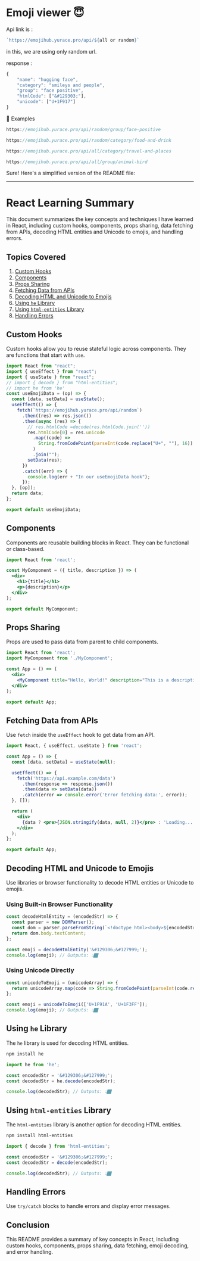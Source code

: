 #  Emoji viewer 😇

Api link is : 

```js
`https://emojihub.yurace.pro/api/${all or random}`

```
in this, we are using only random url.

response :

```js
{
    "name": "hugging face",
    "category": "smileys and people",
    "group": "face positive",
    "htmlCode": ["&#129303;"],
    "unicode": ["U+1F917"]
}

```

🎯 Examples
```js
https://emojihub.yurace.pro/api/random/group/face-positive

https://emojihub.yurace.pro/api/random/category/food-and-drink

https://emojihub.yurace.pro/api/all/category/travel-and-places

https://emojihub.yurace.pro/api/all/group/animal-bird
```

Sure! Here's a simplified version of the README file:

---

# React Learning Summary

This document summarizes the key concepts and techniques I have learned in React, including custom hooks, components, props sharing, data fetching from APIs, decoding HTML entities and Unicode to emojis, and handling errors.

## Topics Covered

1. [Custom Hooks](#custom-hooks)
2. [Components](#components)
3. [Props Sharing](#props-sharing)
4. [Fetching Data from APIs](#fetching-data-from-apis)
5. [Decoding HTML and Unicode to Emojis](#decoding-html-and-unicode-to-emojis)
6. [Using `he` Library](#using-he-library)
7. [Using `html-entities` Library](#using-html-entities-library)
8. [Handling Errors](#handling-errors)

## Custom Hooks

Custom hooks allow you to reuse stateful logic across components. They are functions that start with `use`.

```jsx
import React from "react";
import { useEffect } from "react";
import { useState } from "react";
// import { decode } from "html-entities";
// import he from 'he'
const useEmojiData = (op) => {
  const [data, setData] = useState();
  useEffect(() => {
    fetch(`https://emojihub.yurace.pro/api/random`)
      .then((res) => res.json())
      .then(async (res) => {
        // res.htmlCode =decode(res.htmlCode.join(''))
        res.htmlCode[0] = res.unicode
          .map((code) =>
            String.fromCodePoint(parseInt(code.replace("U+", ""), 16))
          )
          .join("");
        setData(res);
      })
      .catch((err) => {
        console.log(err + "In our useEmojiData hook");
      });
  }, [op]);
  return data;
};

export default useEmojiData;

```

## Components

Components are reusable building blocks in React. They can be functional or class-based.

```jsx
import React from 'react';

const MyComponent = ({ title, description }) => (
  <div>
    <h1>{title}</h1>
    <p>{description}</p>
  </div>
);

export default MyComponent;
```

## Props Sharing

Props are used to pass data from parent to child components.

```jsx
import React from 'react';
import MyComponent from './MyComponent';

const App = () => (
  <div>
    <MyComponent title="Hello, World!" description="This is a description." />
  </div>
);

export default App;
```

## Fetching Data from APIs

Use `fetch` inside the `useEffect` hook to get data from an API.

```jsx
import React, { useEffect, useState } from 'react';

const App = () => {
  const [data, setData] = useState(null);

  useEffect(() => {
    fetch('https://api.example.com/data')
      .then(response => response.json())
      .then(data => setData(data))
      .catch(error => console.error('Error fetching data:', error));
  }, []);

  return (
    <div>
      {data ? <pre>{JSON.stringify(data, null, 2)}</pre> : 'Loading...'}
    </div>
  );
};

export default App;
```

## Decoding HTML and Unicode to Emojis

Use libraries or browser functionality to decode HTML entities or Unicode to emojis.

### Using Built-in Browser Functionality

```jsx
const decodeHtmlEntity = (encodedStr) => {
  const parser = new DOMParser();
  const dom = parser.parseFromString(`<!doctype html><body>${encodedStr}`, 'text/html');
  return dom.body.textContent;
};

const emoji = decodeHtmlEntity('&#129306;&#127999;');
console.log(emoji); // Outputs: 👆🏿
```

### Using Unicode Directly

```jsx
const unicodeToEmoji = (unicodeArray) => {
  return unicodeArray.map(code => String.fromCodePoint(parseInt(code.replace('U+', ''), 16))).join('');
};

const emoji = unicodeToEmoji(['U+1F91A', 'U+1F3FF']);
console.log(emoji); // Outputs: 👆🏿
```

## Using `he` Library

The `he` library is used for decoding HTML entities.

```bash
npm install he
```

```jsx
import he from 'he';

const encodedStr = '&#129306;&#127999;';
const decodedStr = he.decode(encodedStr);

console.log(decodedStr); // Outputs: 👆🏿
```

## Using `html-entities` Library

The `html-entities` library is another option for decoding HTML entities.

```bash
npm install html-entities
```

```jsx
import { decode } from 'html-entities';

const encodedStr = '&#129306;&#127999;';
const decodedStr = decode(encodedStr);

console.log(decodedStr); // Outputs: 👆🏿
```

## Handling Errors

Use `try/catch` blocks to handle errors and display error messages.

## Conclusion

This README provides a summary of key concepts in React, including custom hooks, components, props sharing, data fetching, emoji decoding, and error handling.

